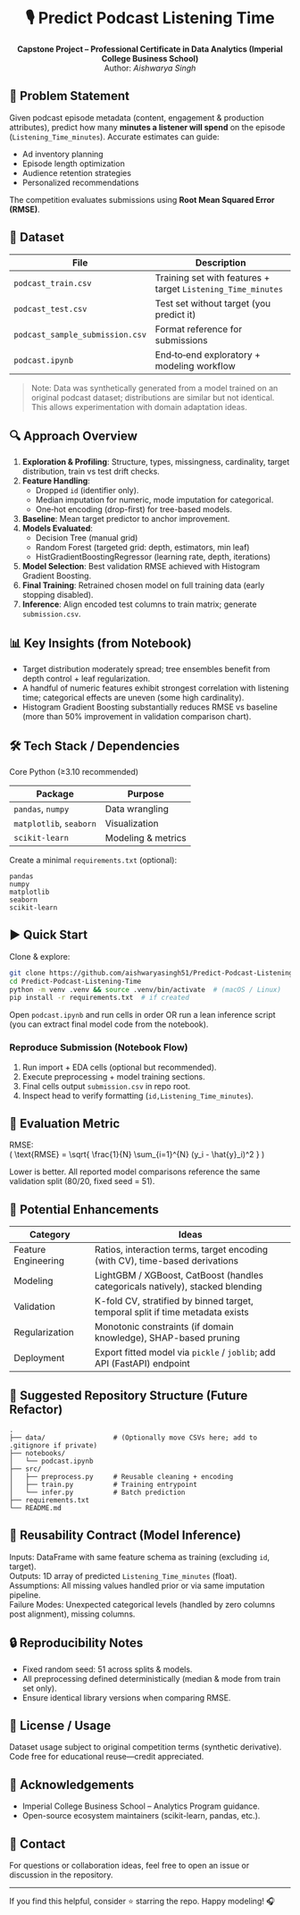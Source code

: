 <div align="center">

# 🎙️ Predict Podcast Listening Time

**Capstone Project – Professional Certificate in Data Analytics (Imperial College Business School)**  
Author: *Aishwarya Singh*

</div>

## 🧠 Problem Statement
Given podcast episode metadata (content, engagement & production attributes), predict how many **minutes a listener will spend** on the episode (`Listening_Time_minutes`). Accurate estimates can guide:  
- Ad inventory planning  
- Episode length optimization  
- Audience retention strategies  
- Personalized recommendations

The competition evaluates submissions using **Root Mean Squared Error (RMSE)**.

## 📂 Dataset
| File | Description |
|------|-------------|
| `podcast_train.csv` | Training set with features + target `Listening_Time_minutes` |
| `podcast_test.csv`  | Test set without target (you predict it) |
| `podcast_sample_submission.csv` | Format reference for submissions |
| `podcast.ipynb` | End‑to‑end exploratory + modeling workflow |

> Note: Data was synthetically generated from a model trained on an original podcast dataset; distributions are similar but not identical. This allows experimentation with domain adaptation ideas.

## 🔍 Approach Overview
1. **Exploration & Profiling**: Structure, types, missingness, cardinality, target distribution, train vs test drift checks.  
2. **Feature Handling**:  
	- Dropped `id` (identifier only).  
	- Median imputation for numeric, mode imputation for categorical.  
	- One‑hot encoding (drop-first) for tree-based models.  
3. **Baseline**: Mean target predictor to anchor improvement.  
4. **Models Evaluated**:  
	- Decision Tree (manual grid)  
	- Random Forest (targeted grid: depth, estimators, min leaf)  
	- HistGradientBoostingRegressor (learning rate, depth, iterations)  
5. **Model Selection**: Best validation RMSE achieved with Histogram Gradient Boosting.  
6. **Final Training**: Retrained chosen model on full training data (early stopping disabled).  
7. **Inference**: Align encoded test columns to train matrix; generate `submission.csv`.

## 📊 Key Insights (from Notebook)
- Target distribution moderately spread; tree ensembles benefit from depth control + leaf regularization.
- A handful of numeric features exhibit strongest correlation with listening time; categorical effects are uneven (some high cardinality). 
- Histogram Gradient Boosting substantially reduces RMSE vs baseline (more than 50% improvement in validation comparison chart).

## 🛠️ Tech Stack / Dependencies
Core Python (≥3.10 recommended)

| Package | Purpose |
|---------|---------|
| `pandas`, `numpy` | Data wrangling |
| `matplotlib`, `seaborn` | Visualization |
| `scikit-learn` | Modeling & metrics |

Create a minimal `requirements.txt` (optional):
```
pandas
numpy
matplotlib
seaborn
scikit-learn
```

## ▶️ Quick Start
Clone & explore:
```bash
git clone https://github.com/aishwaryasingh51/Predict-Podcast-Listening-Time.git
cd Predict-Podcast-Listening-Time
python -m venv .venv && source .venv/bin/activate  # (macOS / Linux)
pip install -r requirements.txt  # if created
``` 

Open `podcast.ipynb` and run cells in order OR run a lean inference script (you can extract final model code from the notebook).

### Reproduce Submission (Notebook Flow)
1. Run import + EDA cells (optional but recommended).  
2. Execute preprocessing + model training sections.  
3. Final cells output `submission.csv` in repo root.  
4. Inspect head to verify formatting (`id,Listening_Time_minutes`).

## 📐 Evaluation Metric
RMSE:  
\( \text{RMSE} = \sqrt{ \frac{1}{N} \sum_{i=1}^{N} (y_i - \hat{y}_i)^2 } \)

Lower is better. All reported model comparisons reference the same validation split (80/20, fixed seed = 51).

## 🧪 Potential Enhancements
| Category | Ideas |
|----------|-------|
| Feature Engineering | Ratios, interaction terms, target encoding (with CV), time-based derivations |
| Modeling | LightGBM / XGBoost, CatBoost (handles categoricals natively), stacked blending |
| Validation | K-fold CV, stratified by binned target, temporal split if time metadata exists |
| Regularization | Monotonic constraints (if domain knowledge), SHAP-based pruning |
| Deployment | Export fitted model via `pickle` / `joblib`; add API (FastAPI) endpoint |

## 📁 Suggested Repository Structure (Future Refactor)
```
.
├── data/                 # (Optionally move CSVs here; add to .gitignore if private)
├── notebooks/
│   └── podcast.ipynb
├── src/
│   ├── preprocess.py     # Reusable cleaning + encoding
│   ├── train.py          # Training entrypoint
│   └── infer.py          # Batch prediction
├── requirements.txt
└── README.md
```

## 🧭 Reusability Contract (Model Inference)
Inputs: DataFrame with same feature schema as training (excluding `id`, target).  
Outputs: 1D array of predicted `Listening_Time_minutes` (float).  
Assumptions: All missing values handled prior or via same imputation pipeline.  
Failure Modes: Unexpected categorical levels (handled by zero columns post alignment), missing columns.

## 🔒 Reproducibility Notes
- Fixed random seed: 51 across splits & models.  
- All preprocessing defined deterministically (median & mode from train set only).  
- Ensure identical library versions when comparing RMSE.

## 📜 License / Usage
Dataset usage subject to original competition terms (synthetic derivative). Code free for educational reuse—credit appreciated.

## 🙌 Acknowledgements
- Imperial College Business School – Analytics Program guidance.  
- Open-source ecosystem maintainers (scikit-learn, pandas, etc.).

## 📧 Contact
For questions or collaboration ideas, feel free to open an issue or discussion in the repository.

---
If you find this helpful, consider ⭐ starring the repo. Happy modeling! 🎧
